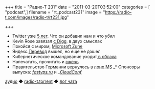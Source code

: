 +++
title = "Радио-Т 231"
date = "2011-03-20T03:52:00"
categories = [ "podcast",]
filename = "rt_podcast231"
image = "https://radio-t.com/images/radio-t/rt231.jpg"

+++

- Twitter уже [5 лет](http://internetno.net/2011/03/16/twitter-5-year/). Что он добавил нам и что убил
- Kevin Rose завязал [с Digg](http://techcrunch.com/2011/03/17/not-even-kevin-rose-really-uses-digg-anymore/), в двух смыслах
- Покойся с миром, [Microsoft Zune ](http://techcrunch.com/2011/03/14/r-i-p-microsoft-zune-2006-2011/)
- Яндекс.[Перевод](http://company.yandex.ru/news/press_releases/2011/0316/index.xml) вышел, но еще не дошел
- Кибернетическое командование уходит[ в облака](http://corp.cnews.ru/news/top/index.shtml?2011/03/18/432619)
- Напечатать, прочитать и [сжечь](http://techcrunch.com/2011/03/17/print-and-burn-after-reading-its-time-to-fight-back-against-the-footer-fascists/)
- Правительство Германии вернулось в [лоно MS](http://news2.ru/story/298054/)
_* Спонсоры выпуска: _[_fastvps.ru_](http://fastvps.ru/)_ и _[_CloudConf_](http://www.cloudconf.ru/)

[аудио](http://archive.rucast.net/radio-t/media/rt_podcast231.mp3) ◆ [radio-t.torrent](http://www.radio-t.com/torrents/rt_podcast231.mp3.torrent) ◆ [лог чата](http://chat.radio-t.com/logs/radio-t-231.html)


<audio src="http://archive.rucast.net/radio-t/media/rt_podcast231.mp3" preload="none"></audio>